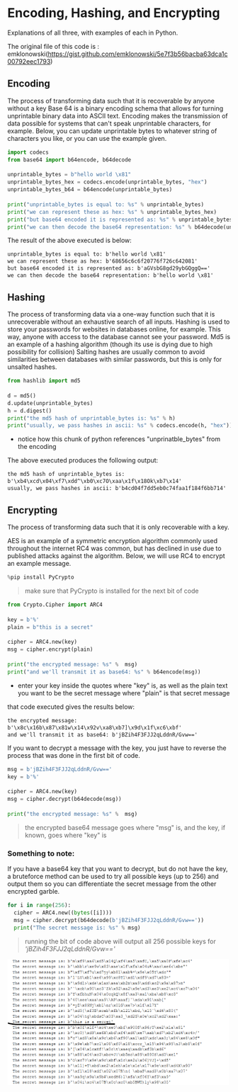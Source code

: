 # Encoding, Hashing, and Encrypting
Explanations of all three, with examples of each in Python.

The original file of this code is : emklonowski(https://gist.github.com/emklonowski/5e7f3b56bacba63dca1c00792eec1793)

## Encoding
The process of transforming data such that it is recoverable by anyone without a key
Base 64 is a binary encoding schema that allows for turning unprintable binary data into ASCII text. Encoding makes the transmission of data possible for systems that can't speak unprintable characters, for example.
Below, you can update unprintable bytes to whatever string of characters you like, or you can use the example given.
``` python
import codecs
from base64 import b64encode, b64decode

unprintable_bytes = b"hello world \x81"
unprintable_bytes_hex = codecs.encode(unprintable_bytes, "hex")
unprintable_bytes_b64 = b64encode(unprintable_bytes)

print("unprintable_bytes is equal to: %s" % unprintable_bytes)
print("we can represent these as hex: %s" % unprintable_bytes_hex)
print("but base64 encoded it is represented as: %s" % unprintable_bytes_b64)
print("we can then decode the base64 representation: %s" % b64decode(unprintable_bytes_b64))
```
The result of the above executed is below:
```
unprintable_bytes is equal to: b'hello world \x81'
we can represent these as hex: b'68656c6c6f20776f726c642081'
but base64 encoded it is represented as: b'aGVsbG8gd29ybGQggQ=='
we can then decode the base64 representation: b'hello world \x81'
```
## Hashing

The process of transforming data via a one-way function such that it is unrecoverable without an exhaustive search of all inputs. Hashing is used to store your passwords for websites in databases online, for example. This way, anyone with access to the database cannot see your password. Md5 is an example of a hashing algorithm (though its use is dying due to high possibility for collision)
Salting hashes are usually common to avoid similarities between databases with similar passwords, but this is only for unsalted hashes.

``` python
from hashlib import md5

d = md5()
d.update(unprintable_bytes)
h = d.digest()
print("the md5 hash of unprintable_bytes is: %s" % h)
print("usually, we pass hashes in ascii: %s" % codecs.encode(h, "hex"))
```
- notice how this chunk of python references "unprinatble_bytes" from the encoding

The above executed produces the following output:
```
the md5 hash of unprintable_bytes is: b'\xb4\xcd\x04\xf7\xdd^\xb0\xc7O\xaa\x1f\x18Ok\xb7\x14'
usually, we pass hashes in ascii: b'b4cd04f7dd5eb0c74faa1f184f6bb714'
```
## Encrypting
The process of transforming data such that it is only recoverable with a key.

AES is an example of a symmetric encryption algorithm commonly used throughout the internet RC4 was common, but has declined in use due to published attacks against the algorithm. Below, we will use RC4 to encrypt an example message.
``` python
%pip install PyCrypto
```
> make sure that PyCrypto is installed for the next bit of code

``` python
from Crypto.Cipher import ARC4

key = b'%'
plain = b"this is a secret"

cipher = ARC4.new(key)
msg = cipher.encrypt(plain)

print("the encrypted message: %s" %  msg)
print("and we'll transmit it as base64: %s" % b64encode(msg))
```
- enter your key inside the quotes where "key" is, as well as the plain text you want to be the secret message where "plain" is that secret message

that code executed gives the results below:
```
the encrypted message: b'\x8c\x16b\x87\x81w\x14\x92v\xa8\xb7]\x9d\x1f\xc6\xbf'
and we'll transmit it as base64: b'jBZih4F3FJJ2qLddnR/Gvw=='
```

If you want to decrypt a message with the key, you just have to reverse the process that was done in the first bit of code.
``` python
msg = b'jBZih4F3FJJ2qLddnR/Gvw=='
key = b'%'

cipher = ARC4.new(key)
msg = cipher.decrypt(b64decode(msg))

print("the encrypted message: %s" %  msg)
```
> the encrypted base64 message goes where "msg" is, and the key, if known, goes where "key" is

### Something to note:
If you have a base64 key that you want to decrypt, but do not have the key, a bruteforce method can be used to try all possible keys (up to 256) and output them so you can differentiate the secret message from the other encrypted garble.
``` python
for i in range(256):
  cipher = ARC4.new((bytes([i])))
  msg = cipher.decrypt(b64decode(b'jBZih4F3FJJ2qLddnR/Gvw=='))
  print("The secret message is: %s" % msg)
```
> running the bit of code above will output all 256 possible keys for  *'jBZih4F3FJJ2qLddnR/Gvw=='*

<img src="images/snapshotpythondecryption.png" width="500">

